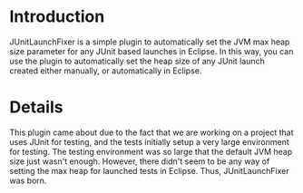 # Introduction #

JUnitLaunchFixer is a simple plugin to automatically set the JVM max heap size parameter for any JUnit based launches in Eclipse.  In this way, you can use the plugin to automatically set the heap size of any JUnit launch created either manually, or automatically in Eclipse.

# Details #

This plugin came about due to the fact that we are working on a project that uses JUnit for testing, and the tests initially setup a very large environment for testing.  The testing environment was so large that the default JVM heap size just wasn't enough.  However, there didn't seem to be any way of setting the max heap for launched tests in Eclipse.  Thus, JUnitLaunchFixer was born.